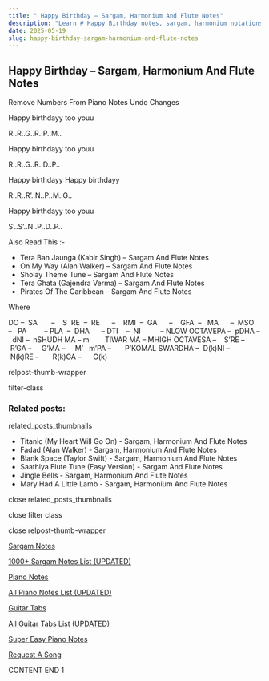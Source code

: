 ```yaml
---
title: " Happy Birthday – Sargam, Harmonium And Flute Notes"
description: "Learn # Happy Birthday notes, sargam, harmonium notations and flute notes. Easy step-by-step tutorial for beginners."
date: 2025-05-19
slug: happy-birthday-sargam-harmonium-and-flute-notes
---
```


## Happy Birthday – Sargam, Harmonium And Flute Notes

Remove Numbers From Piano Notes
Undo Changes

Happy birthdayy too youu

R..R..G..R..P..M..

Happy birthdayy too youu

R..R..G..R..D..P..

Happy birthdayy Happy birthdayy

R..R..R’..N..P..M..G..

Happy birthdayy too youu

S’..S’..N..P..D..P..

Also Read This :-

- Tera Ban Jaunga (Kabir Singh) – Sargam And Flute Notes
- On My Way (Alan Walker) – Sargam And Flute Notes
- Sholay Theme Tune – Sargam And Flute Notes
- Tera Ghata (Gajendra Verma) – Sargam And Flute Notes
- Pirates Of The Caribbean – Sargam And Flute Notes

Where

DO –  SA       –    S  RE  –  RE      –    RMI  –  GA      –    GFA  –   MA      –  MSO  –   PA         – PLA  –  DHA      – DTI    –  NI          – NLOW OCTAVEPA –  pDHA –  dNI –  nSHUDH MA – m        TIWAR MA – MHIGH OCTAVESA –    S’RE –     R’GA –     G’MA –     M’   m’PA –       P’KOMAL SWARDHA –  D(k)NI –       N(k)RE –       R(k)GA –      G(k)

relpost-thumb-wrapper

filter-class

### Related posts:

related_posts_thumbnails

- Titanic (My Heart Will Go On) - Sargam, Harmonium And Flute Notes
- Fadad (Alan Walker) - Sargam, Harmonium And Flute Notes
- Blank Space (Taylor Swift) - Sargam, Harmonium And Flute Notes
- Saathiya Flute Tune (Easy Version) - Sargam And Flute Notes
- Jingle Bells - Sargam, Harmonium And Flute Notes
- Mary Had A Little Lamb - Sargam, Harmonium And Flute Notes

close related_posts_thumbnails

close filter class

close relpost-thumb-wrapper

[Sargam Notes](/sargam-notes.html)

[1000+ Sargam Notes List (UPDATED)](/all-songs-list-sargam-notes.html)

[Piano Notes](/piano-notes.html)

[All Piano Notes List (UPDATED)](/all-songs-list-piano-notes.html)

[Guitar Tabs](/guitar-tabs.html)

[All Guitar Tabs List (UPDATED)](/all-songs-list-guitar-tabs.html)

[Super Easy Piano Notes](https://studywall.in/)

[Request A Song](/request-a-song.html)

CONTENT END 1
